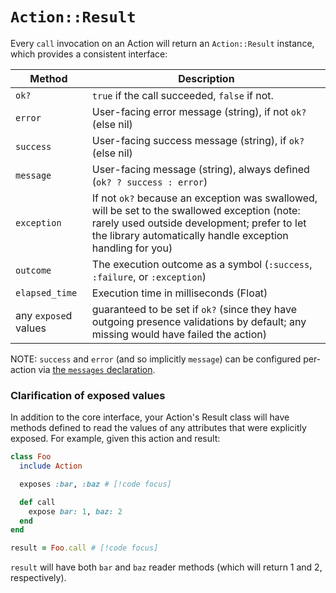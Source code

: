 # `Action::Result`

Every `call` invocation on an Action will return an `Action::Result` instance, which provides a consistent interface:

| Method | Description |
| -- | -- |
| `ok?` | `true` if the call succeeded, `false` if not.
| `error` | User-facing error message (string), if not `ok?` (else nil)
| `success` | User-facing success message (string), if `ok?` (else nil)
| `message` | User-facing message (string), always defined (`ok? ? success : error`)
| `exception` | If not `ok?` because an exception was swallowed, will be set to the swallowed exception (note: rarely used outside development; prefer to let the library automatically handle exception handling for you)
| `outcome` | The execution outcome as a symbol (`:success`, `:failure`, or `:exception`)
| `elapsed_time` | Execution time in milliseconds (Float)
| any `expose`d values | guaranteed to be set if `ok?` (since they have outgoing presence validations by default; any missing would have failed the action)

NOTE: `success` and `error` (and so implicitly `message`) can be configured per-action via [the `messages` declaration](/reference/class#messages).

### Clarification of exposed values

In addition to the core interface, your Action's Result class will have methods defined to read the values of any attributes that were explicitly exposed.  For example, given this action and result:


```ruby
class Foo
  include Action

  exposes :bar, :baz # [!code focus]

  def call
    expose bar: 1, baz: 2
  end
end

result = Foo.call # [!code focus]
```

`result` will have both `bar` and `baz` reader methods (which will return 1 and 2, respectively).
